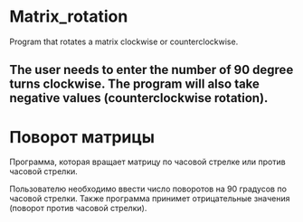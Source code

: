# Matrix_rotation

Program that rotates a matrix clockwise or counterclockwise.

The user needs to enter the number of 90 degree turns clockwise. The program will also take negative values ​​(counterclockwise rotation).
---
# Поворот матрицы

Программа, которая вращает матрицу по часовой стрелке или против часовой стрелки.

Пользователю необходимо ввести число поворотов на 90 градусов по часовой стрелки. Также программа принимет отрицательные значения (поворот против часовой стрелки).
